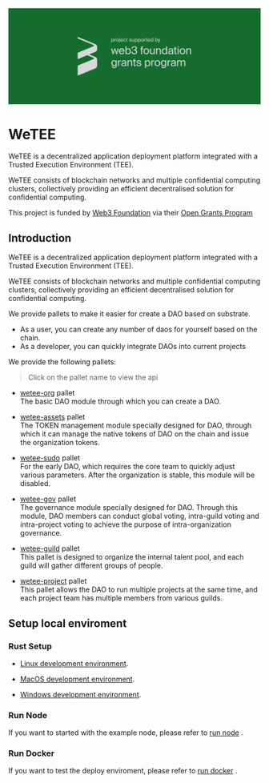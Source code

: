<img width="800" src="./docs/images/w3f.svg" />

# WeTEE

WeTEE is a decentralized application deployment platform integrated with a Trusted Execution Environment (TEE).

WeTEE consists of blockchain networks and multiple confidential computing clusters, collectively providing an efficient decentralised solution for confidential computing.

This project is funded by [Web3 Foundation](https://web3.foundation) via their [Open Grants Program](https://github.com/w3f/Open-Grants-Program)

## Introduction

WeTEE is a decentralized application deployment platform integrated with a Trusted Execution Environment (TEE).

WeTEE consists of blockchain networks and multiple confidential computing clusters, collectively providing an efficient decentralised solution for confidential computing.

We provide pallets to make it easier for create a DAO based on substrate.

- As a user, you can create any number of daos for yourself based on the chain.
- As a developer, you can quickly integrate DAOs into current projects

We provide the following pallets:

> Click on the pallet name to view the api

- [wetee-org](./packages/pallets/wetee-org/README.md) pallet  
   The basic DAO module through which you can create a DAO.

- [wetee-assets](./packages/pallets/wetee-assets/README.md) pallet  
   The TOKEN management module specially designed for DAO, through which it can manage the native tokens of DAO on the chain and issue the organization tokens.

- [wetee-sudo](./packages/pallets/wetee-sudo/README.md) pallet  
   For the early DAO, which requires the core team to quickly adjust various parameters. After the organization is stable, this module will be disabled.

- [wetee-gov](./packages/pallets/wetee-gov/README.md) pallet  
   The governance module specially designed for DAO. Through this module, DAO members can conduct global voting, intra-guild voting and intra-project voting to achieve the purpose of intra-organization governance.

- [wetee-guild](./packages/pallets/wetee-guild/README.md) pallet  
   This pallet is designed to organize the internal talent pool, and each guild will gather different groups of people.

- [wetee-project](./packages/pallets/wetee-project/README.md) pallet  
   This pallet allows the DAO to run multiple projects at the same time, and each project team has multiple members from various guilds.

## Setup local enviroment

### Rust Setup

- [Linux development environment](https://docs.substrate.io/install/linux/).

- [MacOS development environment](https://docs.substrate.io/install/macos/).

- [Windows development environment](https://docs.substrate.io/install/windows/).

### Run Node

If you want to started with the example node, please refer to [run node](./docs/run-node.md) .

### Run Docker

If you want to test the deploy enviroment, please refer to [run docker](./docs/run-docker.md) .
